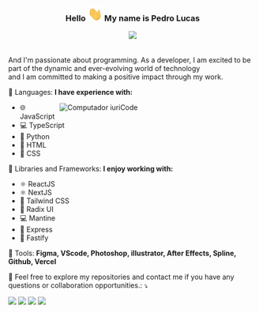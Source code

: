 <h3 align="center">
  Hello <img src="https://raw.githubusercontent.com/ABSphreak/ABSphreak/master/gifs/Hi.gif" width="30" />
  My name is Pedro Lucas  
</h3>

<div align="center">
  <a href="https://www.youtube.com/watch?v=dQw4w9WgXcQ"><img src="https://user-images.githubusercontent.com/73097560/115834477-dbab4500-a447-11eb-908a-139a6edaec5c.gif"></a>
</div>


<br/>

<p align="left"> 
  And I'm passionate about programming.
  As a developer, I am excited to be part of the dynamic and ever-evolving world of technology</br>and I am committed to making a positive impact through my work.
</p>


<p align="left">
  🦄 Languages: <strong>I have experience with:</strong>
</p>

<img src="https://raw.githubusercontent.com/MicaelliMedeiros/micaellimedeiros/master/image/computer-illustration.png" min-width="400px" max-width="400px" width="400px" align="right" alt="Computador iuriCode">

<ul align="left">
  <li>🌐 JavaScript</li>
  <li>💻 TypeScript</li>
  <li>🐍 Python</li>
  <li>🎨 HTML</li>
  <li>🎨 CSS</li>
</ul>  


<p align="left">
  🚀 Libraries and Frameworks: <strong>I enjoy working with:</strong>
</p>

<ul align="left">
  <li>⚛️ ReactJS</li>
  <li>⚛️ NextJS</li>
  <li>🎨 Tailwind CSS</li>
  <li>🎨 Radix UI</li>
  <li>💻 Mantine</li>
  <li>🚀 Express</li>
  <li>🚀 Fastify</li>
</ul>  

<p align="left">
  💼 Tools: <strong>Figma, VScode, Photoshop, illustrator, After Effects, Spline, Github, Vercel</strong>
</p>

<p align="left">
  💌 Feel free to explore my repositories and contact me if you have any questions or collaboration opportunities.: ⤵️
</p>

<p align="left">
  <a href="mailto:pdrolucas.contato@gmail.com" alt="Gmail">
  <img src="https://img.shields.io/badge/-Gmail-FF0000?style=flat-square&labelColor=FF0000&logo=gmail&logoColor=white&link=mailto:pdrolucas.contato@gmail.com" /></a>

  <a href="https://www.linkedin.com/in/pedro-lucas-741538223" alt="Linkedin">
  <img src="https://img.shields.io/badge/-Linkedin-0e76a8?style=flat-square&logo=Linkedin&logoColor=white&link=https://www.linkedin.com/in/pedro-lucas-741538223" /></a>

  <a href="https://api.whatsapp.com/send?phone=5531983279035" alt="WhatsApp">
  <img src="https://img.shields.io/badge/-WhatsApp-25d366?style=flat-square&labelColor=25d366&logo=whatsapp&logoColor=white&link=https://api.whatsapp.com/send?phone=5531983279035"/></a>

  <a href="https://instagram.com/pdroluccax?igshid=ZDdkNTZiNTM=" alt="Instagram">
  <img src="https://img.shields.io/badge/-Instagram-DF0174?style=flat-square&labelColor=DF0174&logo=instagram&logoColor=white&link=https://instagram.com/pdroluccax?igshid=ZDdkNTZiNTM="/></a>
</p>  

